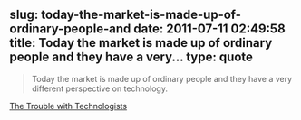 slug: today-the-market-is-made-up-of-ordinary-people-and
date: 2011-07-11 02:49:58
title: Today the market is made up of ordinary people and they have a very...
type: quote
---

> Today the market is made up of ordinary people and they have a very different perspective on technology.

[The Trouble with Technologists](http://blogs.gartner.com/van_baker/2011/03/15/the-trouble-with-technologists/)

